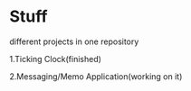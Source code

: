 # Stuff
different projects in one repository 


1.Ticking Clock(finished) 


2.Messaging/Memo Application(working on it)

